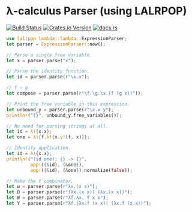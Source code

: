 # λ-calculus Parser (using LALRPOP)

[![Build Status](https://travis-ci.org/nixpulvis/lalrpop-lambda.svg?branch=master)](https://travis-ci.org/nixpulvis/lalrpop-lambda)
[![Crates.io Version](https://img.shields.io/crates/v/lalrpop-lambda.svg?color=%238035b9)](https://crates.io/crates/lalrpop-lambda)
[![docs.rs](https://img.shields.io/badge/docs.rs-0.x.x-lightgrey.svg)](https://docs.rs/lalrpop-lambda/0.2.0/lalrpop_lambda)

```rust
use lalrpop_lambda::lambda::ExpressionParser;
let parser = ExpressionParser::new();

// Parse a single free variable.
let x = parser.parse("x");

// Parse the identity function.
let id = parser.parse(r"\x.x");

// f ∘ g
let compose = parser.parse(r"\f.\g.\x.(f (g x))"));

// Print the free variable in this expression.
let unbound_y = parser.parse(r"\x.x y");
println!("{}", unbound_y.free_variables());

// No need for parsing strings at all.
let id = λ!{x.x};
let one = λ!{f.λ!{x.γ!(f, x)}};

// Identity application.
let id = λ!{x.x};
println!("(id one): {} -> {}",
         app!({&id}, {&one}),
         app!({&id}, {&one}).normalize(false));

// Make the Y combinator.
let ω = parser.parse(r"λx.(x x)");
let Ω = parser.parse(r"(λx.(x x)) (λx.(x x))");
let W = parser.parse(r"λf.λx. f x x");
let Y = parser.parse(r"λf.(λx.f (x x)) (λx.f (x x))");
```
